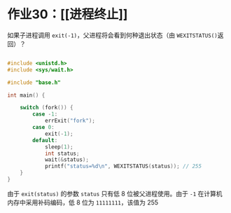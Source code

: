 
# 作业30：[[进程终止]]


如果子进程调用 `exit(-1)`，父进程将会看到何种退出状态（由 `WEXITSTATUS()`返回）？

```c

#include <unistd.h>
#include <sys/wait.h>

#include "base.h"

int main() {

    switch (fork()) {
        case -1:
            errExit("fork");
        case 0:
            exit(-1);
        default:
            sleep(1);
            int status;
            wait(&status);
            printf("status=%d\n", WEXITSTATUS(status)); // 255
    }
}
```

由于 `exit(status)` 的参数 `status` 只有低 $8$ 位被父进程使用。由于 `-1` 在计算机内存中采用补码编码，低 $8$ 位为 `11111111`，该值为 $255$ 
